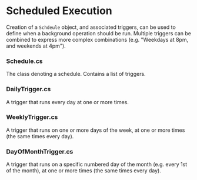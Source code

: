 ﻿# Scheduled Execution

Creation of a `Schdeule` object, and associated triggers, can be used to define when a background operation should be run.  Multiple triggers can be combined to express more complex combinations (e.g. "Weekdays at 8pm, and weekends at 4pm").

### Schedule.cs

The class denoting a schedule.  Contains a list of triggers.

### DailyTrigger.cs

A trigger that runs every day at one or more times.

### WeeklyTrigger.cs

A trigger that runs on one or more days of the week, at one or more times (the same times every day).

### DayOfMonthTrigger.cs

A trigger that runs on a specific numbered day of the month (e.g. every 1st of the month), at one or more times (the same times every day).

